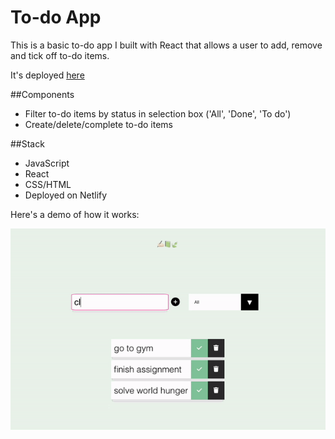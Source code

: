 # To-do App 

This is a basic to-do app I built with React that allows a user to add, remove and tick off to-do items. 

It's deployed [here]()

##Components
- Filter to-do items by status in selection box ('All', 'Done', 'To do')
- Create/delete/complete to-do items

##Stack
- JavaScript
- React
- CSS/HTML
- Deployed on Netlify

Here's a demo of how it works: 

![Demo to React-based to-do app](/screenshots/demo.gif)

